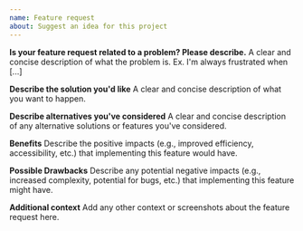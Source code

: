```yaml
---
name: Feature request
about: Suggest an idea for this project
---
```


**Is your feature request related to a problem? Please describe.**
A clear and concise description of what the problem is. Ex. I'm always frustrated when [...]

**Describe the solution you'd like**
A clear and concise description of what you want to happen.

**Describe alternatives you've considered**
A clear and concise description of any alternative solutions or features you've considered.

**Benefits**
Describe the positive impacts (e.g., improved efficiency, accessibility, etc.) that implementing this feature would have.

**Possible Drawbacks**
Describe any potential negative impacts (e.g., increased complexity, potential for bugs, etc.) that implementing this feature might have.

**Additional context**
Add any other context or screenshots about the feature request here.
